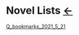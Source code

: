 # Novel Lists  [←](../Novel.md)

[Q_bookmarks_2021_5_21](https://ambroseren.github.io/test/Library/Novel/Q_bookmarks_2021_5_22.html)
